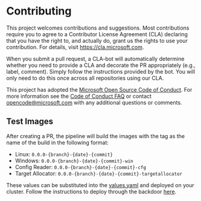 # Contributing

This project welcomes contributions and suggestions. Most contributions require you to
agree to a Contributor License Agreement (CLA) declaring that you have the right to,
and actually do, grant us the rights to use your contribution. For details, visit
https://cla.microsoft.com.

When you submit a pull request, a CLA-bot will automatically determine whether you need
to provide a CLA and decorate the PR appropriately (e.g., label, comment). Simply follow the
instructions provided by the bot. You will only need to do this once across all repositories using our CLA.

This project has adopted the [Microsoft Open Source Code of Conduct](https://opensource.microsoft.com/codeofconduct/).
For more information see the [Code of Conduct FAQ](https://opensource.microsoft.com/codeofconduct/faq/)
or contact [opencode@microsoft.com](mailto:opencode@microsoft.com) with any additional questions or comments.

## Test Images

After creating a PR, the pipeline will build the images with the tag as the name of the build in the following format:
- Linux: `0.0.0-{branch}-{date}-{commit}`
- Windows: `0.0.0-{branch}-{date}-{commit}-win`
- Config Reader: `0.0.0-{branch}-{date}-{commit}-cfg`
- Target Allocator: `0.0.0-{branch}-{date}-{commit}-targetallocator`

These values can be substituted into the [values.yaml](./otelcollector/deploy/addon-chart/azure-monitor-metrics-addon/values-template.yaml) and deployed on your cluster. Follow the instructions to deploy through the backdoor [here](./otelcollector/deploy/addon-chart/Readme.md).
